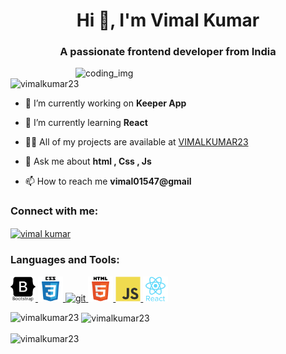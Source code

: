 <h1 align="center">Hi 👋, I'm Vimal Kumar</h1>
<h3 align="center">A passionate frontend developer from India</h3>
<img align="right" width="400" alt="coding_img" src="https://mir-s3-cdn-cf.behance.net/project_modules/hd/06f21a161921919.63cd7887d0a70.gif">

<p align="left"> <img src="https://komarev.com/ghpvc/?username=vimalkumar23&label=Profile%20views&color=0e75b6&style=flat" alt="vimalkumar23" /> </p>

- 🔭 I’m currently working on **Keeper App**

- 🌱 I’m currently learning **React**

- 👨‍💻 All of my projects are available at [VIMALKUMAR23](VIMALKUMAR23)

- 💬 Ask me about **html , Css , Js**

- 📫 How to reach me **vimal01547@gmail**

<h3 align="left">Connect with me:</h3>
<p align="left">
<a href="https://linkedin.com/in/vimal kumar" target="blank"><img align="center" src="https://raw.githubusercontent.com/rahuldkjain/github-profile-readme-generator/master/src/images/icons/Social/linked-in-alt.svg" alt="vimal kumar" height="30" width="40" /></a>
</p>

<h3 align="left">Languages and Tools:</h3>
<p align="left"> <a href="https://getbootstrap.com" target="_blank" rel="noreferrer"> <img src="https://raw.githubusercontent.com/devicons/devicon/master/icons/bootstrap/bootstrap-plain-wordmark.svg" alt="bootstrap" width="40" height="40"/> </a> <a href="https://www.w3schools.com/css/" target="_blank" rel="noreferrer"> <img src="https://raw.githubusercontent.com/devicons/devicon/master/icons/css3/css3-original-wordmark.svg" alt="css3" width="40" height="40"/> </a> <a href="https://git-scm.com/" target="_blank" rel="noreferrer"> <img src="https://www.vectorlogo.zone/logos/git-scm/git-scm-icon.svg" alt="git" width="40" height="40"/> </a> <a href="https://www.w3.org/html/" target="_blank" rel="noreferrer"> <img src="https://raw.githubusercontent.com/devicons/devicon/master/icons/html5/html5-original-wordmark.svg" alt="html5" width="40" height="40"/> </a> <a href="https://developer.mozilla.org/en-US/docs/Web/JavaScript" target="_blank" rel="noreferrer"> <img src="https://raw.githubusercontent.com/devicons/devicon/master/icons/javascript/javascript-original.svg" alt="javascript" width="40" height="40"/> </a> <a href="https://reactjs.org/" target="_blank" rel="noreferrer"> <img src="https://raw.githubusercontent.com/devicons/devicon/master/icons/react/react-original-wordmark.svg" alt="react" width="40" height="40"/> </a> </p>

<p><img align="left" src="https://github-readme-stats.vercel.app/api/top-langs?username=vimalkumar23&show_icons=true&locale=en&layout=compact" alt="vimalkumar23" /></p>

<p>&nbsp;<img align="center" src="https://github-readme-stats.vercel.app/api?username=vimalkumar23&show_icons=true&locale=en" alt="vimalkumar23" /></p>

<p><img align="center" src="https://github-readme-streak-stats.herokuapp.com/?user=vimalkumar23&" alt="vimalkumar23" /></p>

